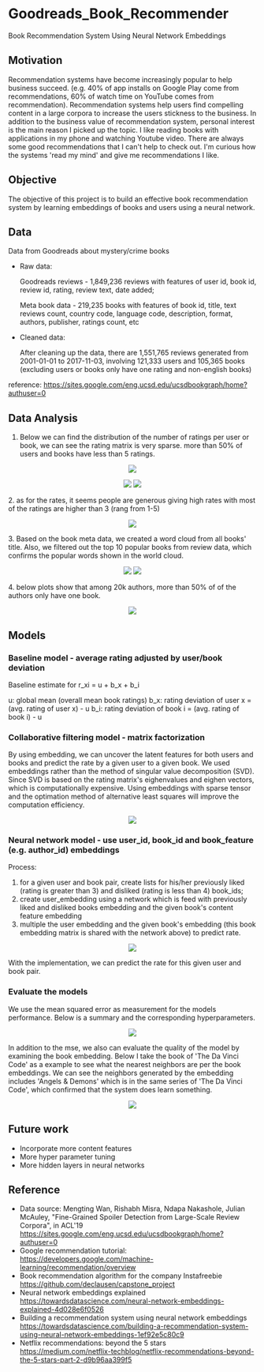 # Goodreads_Book_Recommender
Book Recommendation System Using Neural Network Embeddings

## Motivation
Recommendation systems have become increasingly popular to help business succeed. (e.g. 40% of app installs on Google Play come from recommendations, 60% of watch time on YouTube comes from recommendation). Recommendation systems help users find compelling content in a large corpora to increase the users stickness to the business. In addition to the business value of recommendation system, personal interest is the main reason I picked up the topic. I like reading books with applications in my phone and watching Youtube video. There are always some good recommendations that I can't help to check out. I'm curious how the systems 'read my mind' and give me recommendations I like.

## Objective
The objective of this project is to build an effective book recommendation system by learning embeddings of books and users using a neural network. 

## Data
Data from Goodreads about mystery/crime books
* Raw data: 

    Goodreads reviews - 1,849,236 reviews with features of user id, book id, review id, rating, review text, date added; 
    
    Meta book data - 219,235 books with features of book id, title, text reviews count, country code, language code, description, format, authors, publisher, ratings count, etc
* Cleaned data: 

    After cleaning up the data, there are 1,551,765 reviews generated from 2001-01-01 to 2017-11-03, involving 121,333 users and 105,365 books (excluding users or books only have one rating and non-english books)

reference: https://sites.google.com/eng.ucsd.edu/ucsdbookgraph/home?authuser=0


## Data Analysis


1. Below we can find the distribution of the number of ratings per user or book, we can see the rating matrix is very sparse. more than 50% of users and books have less than 5 ratings.
<p align="center">
  <image src=visualization/clean_dist_of_num_ratings.png />
</p>
<p align="center">
  <image src=visualization/clean_pie_of_num_ratings_users.png />
  <image src=visualization/clean_pie_of_num_ratings_books.png /> 
</p>
2. as for the rates, it seems people are generous giving high rates with most of the ratings are higher than 3 (rang from 1-5)
<p align="center">
  <image src=visualization/clean_genre_crime_rating_dist.png />
</p>
3. Based on the book meta data, we created a word cloud from all books' title. Also, we filtered out the top 10 popular books from review data, which confirms the popular words shown in the world cloud.
<p align="center">
  <image src=visualization/word_cloud_for_title.png />
  <image src=visualization/top_10_popular_books.png /> 
</p>
4. below plots show that among 20k authors, more than 50% of of the authors only have one book.
<p align="center">
  <image src=visualization/clean_dist_of_book_cross_author.png />
</p>

## Models
### Baseline model - average rating adjusted by user/book deviation
Baseline estimate for r_xi = u + b_x + b_i

u: global mean (overall mean book ratings)
b_x: rating deviation of user x = (avg. rating of user x) - u
b_i: rating deviation of book i = (avg. rating of book i) - u

### Collaborative filtering model - matrix factorization

By using embedding, we can uncover the latent features for both users and books and predict the rate by a given user to a given book. We used embeddings rather than the method of singular value decomposition (SVD). Since SVD is based on the rating matrix's eighenvalues and eighen vectors, which is computationally expensive. Using embeddings with sparse tensor and the optimation method of alternative least squares will improve the computation efficiency. 
<p align="center">
  <image src=visualization/CF_embedding.png />
</p>

### Neural network model - use user_id, book_id and book_feature (e.g. author_id) embeddings

Process: 
1. for a given user and book pair, create lists for his/her previously liked (rating is greater than 3) and disliked (rating is less than 4) book_ids;
2. create user_embedding using a network which is feed with previously liked and disliked books embedding and the given book's content feature embedding
3. multiple the user embedding and the given book's embedding (this book embedding matrix is shared with the network above) to predict rate.
<p align="center">
  <image src=visualization/NN_embedding.png />
</p>

With the implementation, we can predict the rate for this given user and book pair. 

### Evaluate the models
We use the mean squared error as measurement for the models performance. Below is a summary and the corresponding hyperparameters.
<p align="center">
  <image src=visualization/model_summary.png />
</p>
In addition to the mse, we also can evaluate the quality of the model by examining the book embedding. Below I take the book of 'The Da Vinci Code' as a example to see what the nearest neighbors are per the book embeddings. We can see the neighbors generated by the embedding includes 'Angels & Demons' which is in the same series of 'The Da Vinci Code', which confirmed that the system does learn something.
<p align="center">
  <image src=visualization/the_da_vinci_code.png />
</p>

## Future work
* Incorporate more content features
* More hyper parameter tuning
* More hidden layers in neural networks

## Reference
* Data source: Mengting Wan, Rishabh Misra, Ndapa Nakashole, Julian McAuley, "Fine-Grained Spoiler Detection from Large-Scale Review Corpora", in ACL'19 https://sites.google.com/eng.ucsd.edu/ucsdbookgraph/home?authuser=0
* Google recommendation tutorial: https://developers.google.com/machine-learning/recommendation/overview
* Book recommendation algorithm for the company Instafreebie https://github.com/declausen/capstone_project
* Neural network embeddings explained https://towardsdatascience.com/neural-network-embeddings-explained-4d028e6f0526
* Building a recommendation system using neural network embeddings https://towardsdatascience.com/building-a-recommendation-system-using-neural-network-embeddings-1ef92e5c80c9
* Netflix recommendations: beyond the 5 stars https://medium.com/netflix-techblog/netflix-recommendations-beyond-the-5-stars-part-2-d9b96aa399f5


